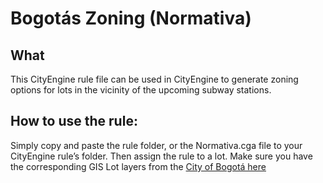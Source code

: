 # Bogotás Zoning (Normativa)

## What
This CityEngine rule file can be used in CityEngine to generate zoning options for lots in the vicinity of the upcoming subway stations.

## How to use the rule:

Simply copy and paste the rule folder, or the Normativa.cga file to your CityEngine rule’s folder.  Then assign the rule to a lot. Make sure you have the corresponding GIS Lot layers from the [City of Bogotá here](https://ideca.gov.co/recursos/mapas/lote-bogota-dc)
